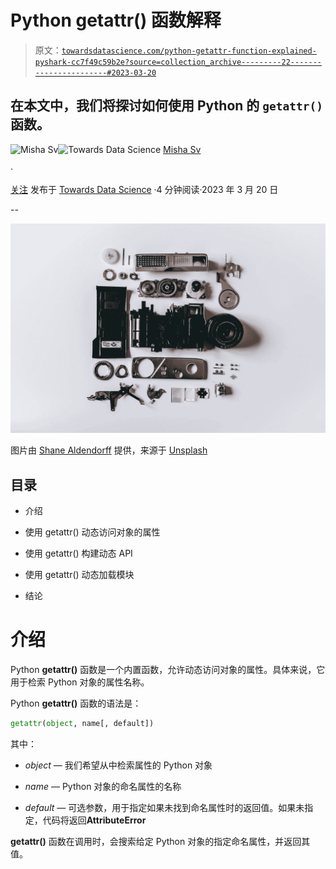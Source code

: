 # Python getattr() 函数解释

> 原文：[`towardsdatascience.com/python-getattr-function-explained-pyshark-cc7f49c59b2e?source=collection_archive---------22-----------------------#2023-03-20`](https://towardsdatascience.com/python-getattr-function-explained-pyshark-cc7f49c59b2e?source=collection_archive---------22-----------------------#2023-03-20)

## 在本文中，我们将探讨如何使用 Python 的 `getattr()` 函数。

[](https://pyshark.medium.com/?source=post_page-----cc7f49c59b2e--------------------------------)![Misha Sv](https://pyshark.medium.com/?source=post_page-----cc7f49c59b2e--------------------------------)[](https://towardsdatascience.com/?source=post_page-----cc7f49c59b2e--------------------------------)![Towards Data Science](https://towardsdatascience.com/?source=post_page-----cc7f49c59b2e--------------------------------) [Misha Sv](https://pyshark.medium.com/?source=post_page-----cc7f49c59b2e--------------------------------)

·

[关注](https://medium.com/m/signin?actionUrl=https%3A%2F%2Fmedium.com%2F_%2Fsubscribe%2Fuser%2F685c2995a8e&operation=register&redirect=https%3A%2F%2Ftowardsdatascience.com%2Fpython-getattr-function-explained-pyshark-cc7f49c59b2e&user=Misha+Sv&userId=685c2995a8e&source=post_page-685c2995a8e----cc7f49c59b2e---------------------post_header-----------) 发布于 [Towards Data Science](https://towardsdatascience.com/?source=post_page-----cc7f49c59b2e--------------------------------) ·4 分钟阅读·2023 年 3 月 20 日[](https://medium.com/m/signin?actionUrl=https%3A%2F%2Fmedium.com%2F_%2Fvote%2Ftowards-data-science%2Fcc7f49c59b2e&operation=register&redirect=https%3A%2F%2Ftowardsdatascience.com%2Fpython-getattr-function-explained-pyshark-cc7f49c59b2e&user=Misha+Sv&userId=685c2995a8e&source=-----cc7f49c59b2e---------------------clap_footer-----------)

--

[](https://medium.com/m/signin?actionUrl=https%3A%2F%2Fmedium.com%2F_%2Fbookmark%2Fp%2Fcc7f49c59b2e&operation=register&redirect=https%3A%2F%2Ftowardsdatascience.com%2Fpython-getattr-function-explained-pyshark-cc7f49c59b2e&source=-----cc7f49c59b2e---------------------bookmark_footer-----------)![](img/a5e64fb6704e20c5a2c1070c9a117bc2.png)

图片由 [Shane Aldendorff](https://unsplash.com/@pluyar?utm_source=unsplash&utm_medium=referral&utm_content=creditCopyText) 提供，来源于 [Unsplash](https://unsplash.com/photos/3AzL-IR3v7Y?utm_source=unsplash&utm_medium=referral&utm_content=creditCopyText)

## **目录**

+   介绍

+   使用 getattr() 动态访问对象的属性

+   使用 getattr() 构建动态 API

+   使用 getattr() 动态加载模块

+   结论

# 介绍

Python **getattr()** 函数是一个内置函数，允许动态访问对象的属性。具体来说，它用于检索 Python 对象的属性名称。

Python **getattr()** 函数的语法是：

```py
getattr(object, name[, default])
```

其中：

+   *object* — 我们希望从中检索属性的 Python 对象

+   *name* — Python 对象的命名属性的名称

+   *default* — 可选参数，用于指定如果未找到命名属性时的返回值。如果未指定，代码将返回**AttributeError**

**getattr()** 函数在调用时，会搜索给定 Python 对象的指定命名属性，并返回其值。
